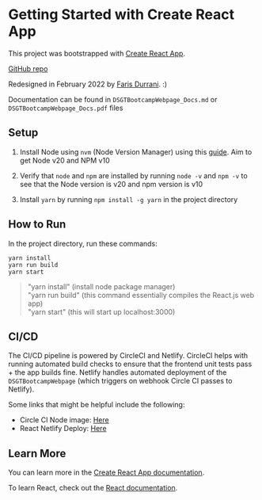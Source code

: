 # Getting Started with Create React App

This project was bootstrapped with [Create React App](https://github.com/facebook/create-react-app).

[GitHub repo](https://github.com/karkir0003/DSGTBootcampWebpage/)

Redesigned in February 2022 by [Faris Durrani](https://github.com/farisdurrani/). :)

Documentation can be found in `DSGTBootcampWebpage_Docs.md` or `DSGTBootcampWebpage_Docs.pdf` files

## Setup
1. Install Node using `nvm` (Node Version Manager) using this [guide](https://www.freecodecamp.org/news/node-version-manager-nvm-install-guide/). Aim to get Node v20 and NPM v10

2. Verify that `node` and `npm` are installed by running `node -v` and `npm -v` to see that the Node version is v20 and npm version is v10

3. Install `yarn` by running `npm install -g yarn` in the project directory

## How to Run
In the project directory, run these commands:
```
yarn install
yarn run build
yarn start
```
>"yarn install" (install node package manager) <br/>
>"yarn run build" (this command essentially compiles the React.js web app) <br/>
>"yarn start" (this will start up localhost:3000)


## CI/CD
The CI/CD pipeline is powered by CircleCI and Netlify. CircleCI helps with running automated build checks to ensure that the frontend unit tests pass + the app builds fine. Netlify handles automated deployment of the `DSGTBootcampWebpage` (which triggers on webhook Circle CI passes to Netlify). 

Some links that might be helpful include the following:
* Circle CI Node image: [Here](https://circleci.com/developer/images/image/cimg/node)
* React Netlify Deploy: [Here](https://circleci.com/blog/react-netlify-deploy/)

## Learn More

You can learn more in the [Create React App documentation](https://facebook.github.io/create-react-app/docs/getting-started).

To learn React, check out the [React documentation](https://reactjs.org/).



